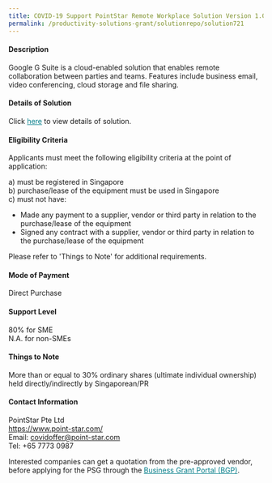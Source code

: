 ```yaml
---
title: COVID-19 Support PointStar Remote Workplace Solution Version 1.0 - Enterprise (Google G Suite)
permalink: /productivity-solutions-grant/solutionrepo/solution721
---
```


#### Description

Google G Suite is a cloud-enabled solution that enables remote collaboration between parties and teams. Features include business email, video conferencing, cloud storage and file sharing.   


#### Details of Solution

Click <a href='https://gb-assist-staging.netlify.app/images/psg/Desensitised_PointStar_Remote_Working_Annex3_CR_wef_24_July_2020(mti)_Part_3.pdf' style='color:#037e8a'>here</a> to view details of solution.

#### Eligibility Criteria

Applicants must meet the following eligibility criteria at the point of application:

a) must be registered in Singapore <br>
b) purchase/lease of the equipment must be used in Singapore <br>
c) must not have:
- Made any payment to a supplier, vendor or third party in relation to the purchase/lease of the equipment
- Signed any contract with a supplier, vendor or third party in relation to the purchase/lease of the equipment

Please refer to 'Things to Note' for additional requirements.

#### Mode of Payment
Direct Purchase

#### Support Level
80% for SME <br>
N.A. for non-SMEs

#### Things to Note
More than or equal to 30% ordinary shares (ultimate individual ownership) held directly/indirectly by Singaporean/PR

#### Contact Information
PointStar Pte Ltd<br>https://www.point-star.com/<br>Email: covidoffer@point-star.com<br>Tel: +65 7773 0987

Interested companies can get a quotation from the pre-approved vendor, before applying for the PSG through the <a target='_blank' style='color:#037e8a' href='https://www.businessgrants.gov.sg/'>Business Grant Portal (BGP)</a>.

